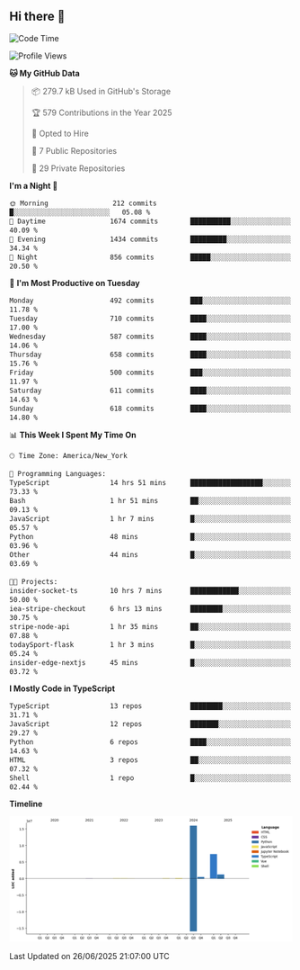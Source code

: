 ## Hi there 👋

<!--START_SECTION:waka-->
![Code Time](http://img.shields.io/badge/Code%20Time-363%20hrs%2051%20mins-blue)

![Profile Views](http://img.shields.io/badge/Profile%20Views-0-blue)

**🐱 My GitHub Data** 

> 📦 279.7 kB Used in GitHub's Storage 
 > 
> 🏆 579 Contributions in the Year 2025
 > 
> 💼 Opted to Hire
 > 
> 📜 7 Public Repositories 
 > 
> 🔑 29 Private Repositories 
 > 
**I'm a Night 🦉** 

```text
🌞 Morning                212 commits         █░░░░░░░░░░░░░░░░░░░░░░░░   05.08 % 
🌆 Daytime                1674 commits        ██████████░░░░░░░░░░░░░░░   40.09 % 
🌃 Evening                1434 commits        █████████░░░░░░░░░░░░░░░░   34.34 % 
🌙 Night                  856 commits         █████░░░░░░░░░░░░░░░░░░░░   20.50 % 
```
📅 **I'm Most Productive on Tuesday** 

```text
Monday                   492 commits         ███░░░░░░░░░░░░░░░░░░░░░░   11.78 % 
Tuesday                  710 commits         ████░░░░░░░░░░░░░░░░░░░░░   17.00 % 
Wednesday                587 commits         ████░░░░░░░░░░░░░░░░░░░░░   14.06 % 
Thursday                 658 commits         ████░░░░░░░░░░░░░░░░░░░░░   15.76 % 
Friday                   500 commits         ███░░░░░░░░░░░░░░░░░░░░░░   11.97 % 
Saturday                 611 commits         ████░░░░░░░░░░░░░░░░░░░░░   14.63 % 
Sunday                   618 commits         ████░░░░░░░░░░░░░░░░░░░░░   14.80 % 
```


📊 **This Week I Spent My Time On** 

```text
🕑︎ Time Zone: America/New_York

💬 Programming Languages: 
TypeScript               14 hrs 51 mins      ██████████████████░░░░░░░   73.33 % 
Bash                     1 hr 51 mins        ██░░░░░░░░░░░░░░░░░░░░░░░   09.13 % 
JavaScript               1 hr 7 mins         █░░░░░░░░░░░░░░░░░░░░░░░░   05.57 % 
Python                   48 mins             █░░░░░░░░░░░░░░░░░░░░░░░░   03.96 % 
Other                    44 mins             █░░░░░░░░░░░░░░░░░░░░░░░░   03.69 % 

🐱‍💻 Projects: 
insider-socket-ts        10 hrs 7 mins       ████████████░░░░░░░░░░░░░   50.00 % 
iea-stripe-checkout      6 hrs 13 mins       ████████░░░░░░░░░░░░░░░░░   30.75 % 
stripe-node-api          1 hr 35 mins        ██░░░░░░░░░░░░░░░░░░░░░░░   07.88 % 
todaySport-flask         1 hr 3 mins         █░░░░░░░░░░░░░░░░░░░░░░░░   05.24 % 
insider-edge-nextjs      45 mins             █░░░░░░░░░░░░░░░░░░░░░░░░   03.72 % 
```

**I Mostly Code in TypeScript** 

```text
TypeScript               13 repos            ████████░░░░░░░░░░░░░░░░░   31.71 % 
JavaScript               12 repos            ███████░░░░░░░░░░░░░░░░░░   29.27 % 
Python                   6 repos             ████░░░░░░░░░░░░░░░░░░░░░   14.63 % 
HTML                     3 repos             ██░░░░░░░░░░░░░░░░░░░░░░░   07.32 % 
Shell                    1 repo              █░░░░░░░░░░░░░░░░░░░░░░░░   02.44 % 
```



**Timeline**

![Lines of Code chart](https://raw.githubusercontent.com/dikshithvishnu/dikshithvishnu/main/assets/bar_graph.png)


 Last Updated on 26/06/2025 21:07:00 UTC
<!--END_SECTION:waka-->
